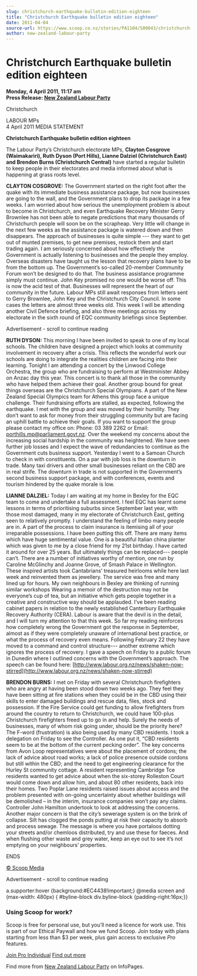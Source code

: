 ```yaml
---
slug: christchurch-earthquake-bulletin-edition-eighteen
title: "Christchurch Earthquake bulletin edition eighteen"
date: 2011-04-04
source-url: https://www.scoop.co.nz/stories/PA1104/S00043/christchurch-earthquake-bulletin-edition-eighteen.htm
author: new-zealand-labour-party
---
```

Christchurch Earthquake bulletin edition eighteen
=================================================

**Monday, 4 April 2011, 11:17 am**  
**Press Release: [New Zealand Labour Party](https://info.scoop.co.nz/New_Zealand_Labour_Party)**

Christchurch

LABOUR MPs  
4 April 2011 MEDIA STATEMENT

**Christchurch Earthquake bulletin edition eighteen**

The Labour Party’s Christchurch electorate MPs, **Clayton Cosgrove (Waimakariri), Ruth Dyson (Port Hills), Lianne Dalziel (Christchurch East) and Brendon Burns (Christchurch Central)** have started a regular bulletin to keep people in their electorates and media informed about what is happening at grass roots level.

**CLAYTON COSGROVE:** The Government started on the right foot after the quake with its immediate business assistance package, but now businesses are going to the wall, and the Government plans to drop its package in a few weeks. I am worried about how serious the unemployment problem is about to become in Christchurch, and even Earthquake Recovery Minister Gerry Brownlee has not been able to negate predictions that many thousands of Christchurch people will soon be on the scrapheap. Very little will change in the next few weeks as the assistance package is watered down and then disappears. The approach of businesses is quite simple --- they want to get out of munted premises, to get new premises, restock them and start trading again. I am seriously concerned about how effectively the Government is actually listening to businesses and the people they employ. Overseas disasters have taught us the lesson that recovery plans have to be from the bottom up. The Government’s so-called 20-member Community Forum won’t be designed to do that. The business assistance programme simply must continue. John Key promised no one would be worse off. This is now the acid test of that. Businesses will represent the heart of our community in the future. Labour MPs still await responses from letters sent to Gerry Brownlee, John Key and the Christchurch City Council. In some cases the letters are almost three weeks old. This week I will be attending another Civil Defence briefing, and also three meetings across my electorate in the sixth round of EQC community briefings since September.

Advertisement - scroll to continue reading





**RUTH DYSON:** This morning I have been invited to speak to one of my local schools. The children have designed a project which looks at community involvement in recovery after a crisis. This reflects the wonderful work our schools are doing to integrate the realities children are facing into their learning. Tonight I am attending a concert by the Linwood College Orchestra, the group who are fundraising to perform at Westminister Abbey on Anzac day this year. This concert is to thank all those in the community who have helped them achieve their goal. Another group bound for great things overseas are the Christchurch Special Olympians. A part of the New Zealand Special Olympics team for Athens this group face a unique challenge. Their fundraising efforts are stalled, as expected, following the earthquake. I met with the group and was moved by their humility. They don’t want to ask for money from their struggling community but are facing an uphill battle to achieve their goals. If you want to support the group please contact my office on: Phone: 03 389 2262 or Email: [porthills.mp@parliament.govt.nz](mailto:porthills.mp@parliament.govt.nz). Over the weekend my concerns about the increasing social hardship in the community was heightened. We have seen further job losses and I expect the wave of redundancies to continue as the Government cuts business support. Yesterday I went to a Samoan Church to check in with constituents. On a par with job loss is the downturn in trade. Many taxi drivers and other small businesses reliant on the CBD are in real strife. The downturn in trade is not supported in the Government’s second business support package, and with conferences, events and tourism hindered by the quake morale is low.

**LIANNE DALZIEL:** Today I am waiting at my home in Bexley for the EQC team to come and undertake a full assessment. I feel EQC has learnt some lessons in terms of prioritising suburbs since September last year, with those most damaged, many in my electorate of Christchurch East, getting seen to relatively promptly. I understand the feeling of limbo many people are in. A part of the process to claim insurance is itemising all of your irreparable possessions. I have been putting this off. There are many items which have huge sentimental value. One is a beautiful Italian china planter which was given to me by a close friend for my 21st birthday. I have carted it around for over 25 years. But ultimately things can be replaced--- people can’t. There are a number of initiatives worthy of mention, one run by Caroline McGlinchy and Joanne Grove, of Smash Palace in Wellington. These inspired artists took Cantabrians’ treasured heirlooms while here last week and reinvented them as jewellery. The service was free and many lined up for hours. My own neighbours in Bexley are thinking of running similar workshops Wearing a memoir of the destruction may not be everyone’s cup of tea, but an initiative which gets people together in a creative and constructive way should be applauded. I’ve been reading cabinet papers in relation to the newly established Canterbury Earthquake Recovery Authority (CERA). Labour is aware that the devil is in the detail, and I will turn my attention to that this week. So far my reading reinforces how completely wrong the Government got the response in September, almost as if they were completely unaware of international best practice, or what the process of recovery even means. Following February 22 they have moved to a command and control structure--- another extreme which ignores the process of recovery. I gave a speech on Friday to a public forum in Dunedin where I outlined concerns with the Government’s approach. The speech can be found here: [http://www.labour.org.nz/news/shaken-now-stirred](http://www.labour.org.nz/news/shaken-now-stirred)

**BRENDON BURNS:** I met on Friday with several Christchurch firefighters who are angry at having been stood down two weeks ago. They feel they have been sitting at fire stations when they could be in the CBD using their skills to enter damaged buildings and rescue data, files, stock and possession. If the Fire Service could get funding to allow firefighters from around the country to return to Christchurch, we could have 100-plus Christchurch firefighters freed up to go in and help. Surely the needs of businesses, many of whom risk going under, should be the priority here? The F-word (frustration) is also being used by many CBD residents. I took a delegation on Friday to see the Controller. As one put it, “CBD residents seem to be at the bottom of the current pecking order”. The key concerns from Avon Loop representatives were about the placement of cordons; the lack of advice about road works; a lack of police presence outside cordons but still within the CBD; and the need to get engineering clearance for the Hurley St community cottage. A resident representing Cambridge Tce residents wanted to get advice about when the six-storey Rolleston Court would come down and allow him, and about 80 other residents, back into their homes. Two Poplar Lane residents raised issues about access and the problem presented with on-going uncertainty about whether buildings will be demolished – in the interim, insurance companies won’t pay any claims. Controller John Hamilton undertook to look at addressing the concerns. Another major concern is that the city’s sewerage system is on the brink of collapse. Silt has clogged the ponds putting at risk their capacity to absorb and process sewage. The message is where you have portaloos dotting your streets and/or chemloos distributed, try and use these for faeces. And when flushing other waste and grey water, keep an eye out to see it’s not emptying on your neighbours’ properties.

ENDS

[© Scoop Media](http://www.scoop.co.nz/about/terms.html)  

Advertisement - scroll to continue reading



a.supporter:hover {background:#EC4438!important;} @media screen and (max-width: 480px) { #byline-block div.byline-block {padding-right:16px;}}

### Using Scoop for work?

Scoop is free for personal use, but you’ll need a licence for work use. This is part of our Ethical Paywall and how we fund Scoop. Join today with plans starting from less than $3 per week, plus gain access to exclusive _Pro_ features.  
  
[Join Pro Individual](https://pro.scoop.co.nz/Individual/?from=ProIn24) [Find out more](https://pro.scoop.co.nz/using-scoop-for-work/?from=ProIn24)

Find more from [New Zealand Labour Party](https://info.scoop.co.nz/New_Zealand_Labour_Party) on InfoPages.